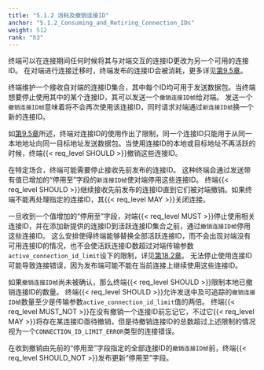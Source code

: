 ```yaml
---
title: "5.1.2 消耗及撤销连接ID"
anchor: "5.1.2_Consuming_and_Retiring_Connection_IDs"
weight: 512
rank: "h3"
---
```


终端可以在连接期间任何时候将其与对端交互的连接ID更改为另一个可用的连接ID。
在对端进行连接迁移时，终端发布的连接ID会被消耗，更多详见[第9.5章](#9.5_Privacy_Implications_of_Connection_Migration)。

终端维护一个接收自对端的连接ID集合，其中每个ID均可用于发送数据包。当终端想要停止使用其中的某个连接ID，其可以发送一个`撤销连接ID帧`给对端。
发送一个`撤销连接ID帧`意味着将不会再次使用该连接ID，同时请求对端通过`新连接ID帧`换一个新的连接ID。

如[第9.5章](#9.5_Privacy_Implications_of_Connection_Migration)所述，终端对连接ID的使用作出了限制，同一个连接ID只能用于从同一本地地址向同一目标地址发送数据包。当使用连接ID的本地或目标地址不再活跃的时候，终端{{< req_level SHOULD >}}撤销这些连接ID。

在特定场合，终端可能需要停止接收先前发布的连接ID。
这种终端会通过发送带有值已增加的“停用至”字段的`新连接ID帧`使对端停用这些连接ID。
终端{{< req_level SHOULD >}}继续接收先前发布的连接ID直到它们被对端撤销。如果终端不能再处理指定的连接ID，其{{< req_level MAY >}}关闭连接。

一旦收到一个值增加的“停用至”字段，对端{{< req_level MUST >}}停止使用相关连接ID，并在添加新提供的连接ID到活跃连接ID集合之前，通过`撤销连接ID帧`停用这些连接ID。
这么安排使得终端能够替换全部活跃连接ID，而不会出现对端没有可用连接ID的情况，也不会使活跃连接ID数超过对端传输参数`active_connection_id_limit`设下的限制，详见[第18.2章](#18.2_Transport_Parameter_Definitions)。
无法停止使用连接ID可能导致连接错误，因为发布端可能不能在当前连接上继续使用这些连接ID。

如果`撤销连接ID帧`尚未被确认，那么终端{{< req_level SHOULD >}}限制本地已撤销连接ID的数量。
终端{{< req_level SHOULD >}}允许发送中及可追踪的`撤销连接ID帧`数量至少是传输参数`active_connection_id_limit`值的两倍。
终端{{< req_level MUST_NOT >}}在没有撤销一个连接ID前忘记它，不过它{{< req_level MAY >}}将存在某连接ID亟待撤销，但是待撤销连接ID的总数超过上述限制的情况视为一个`CONNECTION_ID_LIMIT_ERROR`类型的连接错误。

在收到撤销由先前的“停用至”字段指定的全部连接ID的`撤销连接ID帧`前，终端{{< req_level SHOULD_NOT >}}发布更新“停用至”字段。
